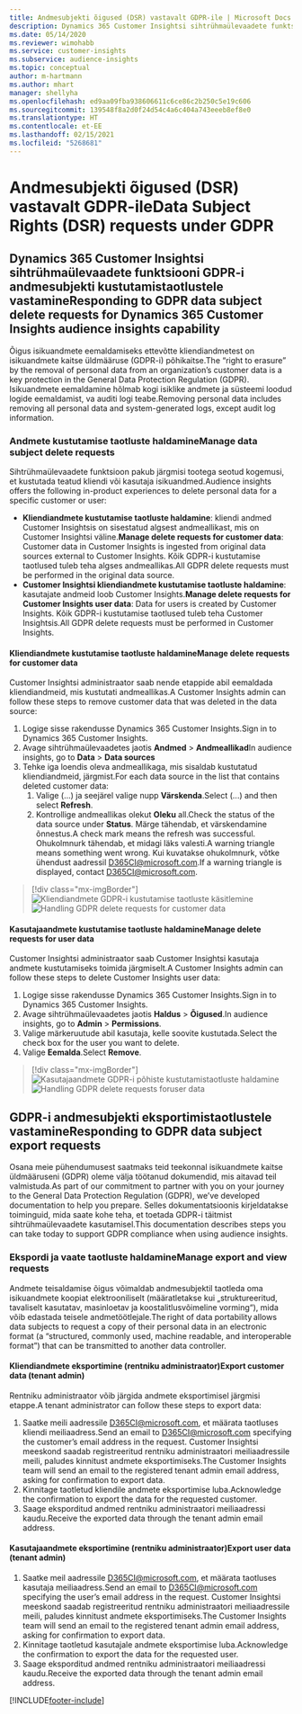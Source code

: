 ```yaml
---
title: Andmesubjekti õigused (DSR) vastavalt GDPR-ile | Microsoft Docs
description: Dynamics 365 Customer Insightsi sihtrühmaülevaadete funktsiooni andmesubjekti taotlustele vastamine.
ms.date: 05/14/2020
ms.reviewer: wimohabb
ms.service: customer-insights
ms.subservice: audience-insights
ms.topic: conceptual
author: m-hartmann
ms.author: mhart
manager: shellyha
ms.openlocfilehash: ed9aa09fba938606611c6ce86c2b250c5e19c606
ms.sourcegitcommit: 139548f8a2d0f24d54c4a6c404a743eeeb8ef8e0
ms.translationtype: HT
ms.contentlocale: et-EE
ms.lasthandoff: 02/15/2021
ms.locfileid: "5268681"
---
```

# <a name="data-subject-rights-dsr-requests-under-gdpr"></a><span data-ttu-id="27ceb-103">Andmesubjekti õigused (DSR) vastavalt GDPR-ile</span><span class="sxs-lookup"><span data-stu-id="27ceb-103">Data Subject Rights (DSR) requests under GDPR</span></span>

## <a name="responding-to-gdpr-data-subject-delete-requests-for-dynamics-365-customer-insights-audience-insights-capability"></a><span data-ttu-id="27ceb-104">Dynamics 365 Customer Insightsi sihtrühmaülevaadete funktsiooni GDPR-i andmesubjekti kustutamistaotlustele vastamine</span><span class="sxs-lookup"><span data-stu-id="27ceb-104">Responding to GDPR data subject delete requests for Dynamics 365 Customer Insights audience insights capability</span></span>

<span data-ttu-id="27ceb-105">Õigus isikuandmete eemaldamiseks ettevõtte kliendiandmetest on isikuandmete kaitse üldmääruse (GDPR-i) põhikaitse.</span><span class="sxs-lookup"><span data-stu-id="27ceb-105">The “right to erasure” by the removal of personal data from an organization’s customer data is a key protection in the General Data Protection Regulation (GDPR).</span></span> <span data-ttu-id="27ceb-106">Isikuandmete eemaldamine hõlmab kogi isiklike andmete ja süsteemi loodud logide eemaldamist, va auditi logi teabe.</span><span class="sxs-lookup"><span data-stu-id="27ceb-106">Removing personal data includes removing all personal data and system-generated logs, except audit log information.</span></span>

### <a name="manage-data-subject-delete-requests"></a><span data-ttu-id="27ceb-107">Andmete kustutamise taotluste haldamine</span><span class="sxs-lookup"><span data-stu-id="27ceb-107">Manage data subject delete requests</span></span>

<span data-ttu-id="27ceb-108">Sihtrühmaülevaadete funktsioon pakub järgmisi tootega seotud kogemusi, et kustutada teatud kliendi või kasutaja isikuandmed.</span><span class="sxs-lookup"><span data-stu-id="27ceb-108">Audience insights offers the following in-product experiences to delete personal data for a specific customer or user:</span></span>

- <span data-ttu-id="27ceb-109">**Kliendiandmete kustutamise taotluste haldamine**: kliendi andmed Customer Insightsis on sisestatud algsest andmeallikast, mis on Customer Insightsi väline.</span><span class="sxs-lookup"><span data-stu-id="27ceb-109">**Manage delete requests for customer data**: Customer data in Customer Insights is ingested from original data sources external to Customer Insights.</span></span> <span data-ttu-id="27ceb-110">Kõik GDPR-i kustutamise taotlused tuleb teha algses andmeallikas.</span><span class="sxs-lookup"><span data-stu-id="27ceb-110">All GDPR delete requests must be performed in the original data source.</span></span>
- <span data-ttu-id="27ceb-111">**Customer Insightsi kliendiandmete kustutamise taotluste haldamine**: kasutajate andmeid loob Customer Insights.</span><span class="sxs-lookup"><span data-stu-id="27ceb-111">**Manage delete requests for Customer Insights user data**: Data for users is created by Customer Insights.</span></span> <span data-ttu-id="27ceb-112">Kõik GDPR-i kustutamise taotlused tuleb teha Customer Insightsis.</span><span class="sxs-lookup"><span data-stu-id="27ceb-112">All GDPR delete requests must be performed in Customer Insights.</span></span>

#### <a name="manage-delete-requests-for-customer-data"></a><span data-ttu-id="27ceb-113">Kliendiandmete kustutamise taotluste haldamine</span><span class="sxs-lookup"><span data-stu-id="27ceb-113">Manage delete requests for customer data</span></span>

<span data-ttu-id="27ceb-114">Customer Insightsi administraator saab nende etappide abil eemaldada kliendiandmeid, mis kustutati andmeallikas.</span><span class="sxs-lookup"><span data-stu-id="27ceb-114">A Customer Insights admin can follow these steps to remove customer data that was deleted in the data source:</span></span>

1. <span data-ttu-id="27ceb-115">Logige sisse rakendusse Dynamics 365 Customer Insights.</span><span class="sxs-lookup"><span data-stu-id="27ceb-115">Sign in to Dynamics 365 Customer Insights.</span></span>
2. <span data-ttu-id="27ceb-116">Avage sihtrühmaülevaadetes jaotis **Andmed** > **Andmeallikad**</span><span class="sxs-lookup"><span data-stu-id="27ceb-116">In audience insights, go to **Data** > **Data sources**</span></span>
3. <span data-ttu-id="27ceb-117">Tehke iga loendis oleva andmeallikaga, mis sisaldab kustutatud kliendiandmeid, järgmist.</span><span class="sxs-lookup"><span data-stu-id="27ceb-117">For each data source in the list that contains deleted customer data:</span></span>
   1. <span data-ttu-id="27ceb-118">Valige (...) ja seejärel valige nupp **Värskenda**.</span><span class="sxs-lookup"><span data-stu-id="27ceb-118">Select (...) and then select **Refresh**.</span></span>
   2. <span data-ttu-id="27ceb-119">Kontrollige andmeallikas olekut **Oleku** all.</span><span class="sxs-lookup"><span data-stu-id="27ceb-119">Check the status of the data source under **Status**.</span></span> <span data-ttu-id="27ceb-120">Märge tähendab, et värskendamine õnnestus.</span><span class="sxs-lookup"><span data-stu-id="27ceb-120">A check mark means the refresh was successful.</span></span> <span data-ttu-id="27ceb-121">Ohukolmnurk tähendab, et midagi läks valesti.</span><span class="sxs-lookup"><span data-stu-id="27ceb-121">A warning triangle means something went wrong.</span></span> <span data-ttu-id="27ceb-122">Kui kuvatakse ohukolmnurk, võtke ühendust aadressil D365CI@microsoft.com.</span><span class="sxs-lookup"><span data-stu-id="27ceb-122">If a warning triangle is displayed, contact D365CI@microsoft.com.</span></span>

> [!div class="mx-imgBorder"]
> <span data-ttu-id="27ceb-123">![Kliendiandmete GDPR-i kustutamise taotluste käsitlemine](media/gdpr-data-sources.png "Kliendiandmete GDPR-i kustutamise taotluste käsitlemine")</span><span class="sxs-lookup"><span data-stu-id="27ceb-123">![Handling GDPR delete requests for customer data](media/gdpr-data-sources.png "Handling GDPR delete requests for customer data")</span></span>

#### <a name="manage-delete-requests-for-user-data"></a><span data-ttu-id="27ceb-124">Kasutajaandmete kustutamise taotluste haldamine</span><span class="sxs-lookup"><span data-stu-id="27ceb-124">Manage delete requests for user data</span></span>

<span data-ttu-id="27ceb-125">Customer Insightsi administraator saab Customer Insightsi kasutaja andmete kustutamiseks toimida järgmiselt.</span><span class="sxs-lookup"><span data-stu-id="27ceb-125">A Customer Insights admin can follow these steps to delete Customer Insights user data:</span></span>

1. <span data-ttu-id="27ceb-126">Logige sisse rakendusse Dynamics 365 Customer Insights.</span><span class="sxs-lookup"><span data-stu-id="27ceb-126">Sign in to Dynamics 365 Customer Insights.</span></span>
2. <span data-ttu-id="27ceb-127">Avage sihtrühmaülevaadetes jaotis **Haldus** > **Õigused**.</span><span class="sxs-lookup"><span data-stu-id="27ceb-127">In audience insights, go to **Admin** > **Permissions**.</span></span>
3. <span data-ttu-id="27ceb-128">Valige märkeruutude abil kasutaja, kelle soovite kustutada.</span><span class="sxs-lookup"><span data-stu-id="27ceb-128">Select the check box for the user you want to delete.</span></span>
4. <span data-ttu-id="27ceb-129">Valige **Eemalda**.</span><span class="sxs-lookup"><span data-stu-id="27ceb-129">Select **Remove**.</span></span>

> [!div class="mx-imgBorder"]
> <span data-ttu-id="27ceb-130">![Kasutajaandmete GDPR-i põhiste kustutamistaotluste haldamine](media/gdpr-permissions.png "Kasutajaandmete GDPR-i põhiste kustutamistaotluste haldamine")</span><span class="sxs-lookup"><span data-stu-id="27ceb-130">![Handling GDPR delete requests foruser data](media/gdpr-permissions.png "Handling GDPR delete requests for user data")</span></span>

## <a name="responding-to-gdpr-data-subject-export-requests"></a><span data-ttu-id="27ceb-131">GDPR-i andmesubjekti eksportimistaotlustele vastamine</span><span class="sxs-lookup"><span data-stu-id="27ceb-131">Responding to GDPR data subject export requests</span></span>

<span data-ttu-id="27ceb-132">Osana meie pühendumusest saatmaks teid teekonnal isikuandmete kaitse üldmääruseni (GDPR) oleme välja töötanud dokumendid, mis aitavad teil valmistuda.</span><span class="sxs-lookup"><span data-stu-id="27ceb-132">As part of our commitment to partner with you on your journey to the General Data Protection Regulation (GDPR), we’ve developed documentation to help you prepare.</span></span> <span data-ttu-id="27ceb-133">Selles dokumentatsioonis kirjeldatakse toiminguid, mida saate kohe teha, et toetada GDPR-i täitmist sihtrühmaülevaadete kasutamisel.</span><span class="sxs-lookup"><span data-stu-id="27ceb-133">This documentation describes steps you can take today to support GDPR compliance when using audience insights.</span></span>

### <a name="manage-export-and-view-requests"></a><span data-ttu-id="27ceb-134">Ekspordi ja vaate taotluste haldamine</span><span class="sxs-lookup"><span data-stu-id="27ceb-134">Manage export and view requests</span></span>

<span data-ttu-id="27ceb-135">Andmete teisaldamise õigus võimaldab andmesubjektil taotleda oma isikuandmete koopiat elektrooniliselt (määratletakse kui „struktureeritud, tavaliselt kasutatav, masinloetav ja koostalitlusvõimeline vorming“), mida võib edastada teisele andmetöötlejale.</span><span class="sxs-lookup"><span data-stu-id="27ceb-135">The right of data portability allows data subjects to request a copy of their personal data in an electronic format (a “structured, commonly used, machine readable, and interoperable format”) that can be transmitted to another data controller.</span></span>

#### <a name="export-customer-data-tenant-admin"></a><span data-ttu-id="27ceb-136">Kliendiandmete eksportimine (rentniku administraator)</span><span class="sxs-lookup"><span data-stu-id="27ceb-136">Export customer data (tenant admin)</span></span>

<span data-ttu-id="27ceb-137">Rentniku administraator võib järgida andmete eksportimisel järgmisi etappe.</span><span class="sxs-lookup"><span data-stu-id="27ceb-137">A tenant administrator can follow these steps to export data:</span></span>

1. <span data-ttu-id="27ceb-138">Saatke meili aadressile D365CI@microsoft.com, et määrata taotluses kliendi meiliaadress.</span><span class="sxs-lookup"><span data-stu-id="27ceb-138">Send an email to D365CI@microsoft.com specifying the customer’s email address in the request.</span></span> <span data-ttu-id="27ceb-139">Customer Insightsi meeskond saadab registreeritud rentniku administraatori meiliaadressile meili, paludes kinnitust andmete eksportimiseks.</span><span class="sxs-lookup"><span data-stu-id="27ceb-139">The Customer Insights team will send an email to the registered tenant admin email address, asking for confirmation to export data.</span></span>
2. <span data-ttu-id="27ceb-140">Kinnitage taotletud kliendile andmete eksportimise luba.</span><span class="sxs-lookup"><span data-stu-id="27ceb-140">Acknowledge the confirmation to export the data for the requested customer.</span></span>
3. <span data-ttu-id="27ceb-141">Saage eksporditud andmed rentniku administraatori meiliaadressi kaudu.</span><span class="sxs-lookup"><span data-stu-id="27ceb-141">Receive the exported data through the tenant admin email address.</span></span>

#### <a name="export-user-data-tenant-admin"></a><span data-ttu-id="27ceb-142">Kasutajaandmete eksportimine (rentniku administraator)</span><span class="sxs-lookup"><span data-stu-id="27ceb-142">Export user data (tenant admin)</span></span>

1. <span data-ttu-id="27ceb-143">Saatke meil aadressile D365CI@microsoft.com, et määrata taotluses kasutaja meiliaadress.</span><span class="sxs-lookup"><span data-stu-id="27ceb-143">Send an email to D365CI@microsoft.com specifying the user’s email address in the request.</span></span> <span data-ttu-id="27ceb-144">Customer Insightsi meeskond saadab registreeritud rentniku administraatori meiliaadressile meili, paludes kinnitust andmete eksportimiseks.</span><span class="sxs-lookup"><span data-stu-id="27ceb-144">The Customer Insights team will send an email to the registered tenant admin email address, asking for confirmation to export data.</span></span>
2. <span data-ttu-id="27ceb-145">Kinnitage taotletud kasutajale andmete eksportimise luba.</span><span class="sxs-lookup"><span data-stu-id="27ceb-145">Acknowledge the confirmation to export the data for the requested user.</span></span>
3. <span data-ttu-id="27ceb-146">Saage eksporditud andmed rentniku administraatori meiliaadressi kaudu.</span><span class="sxs-lookup"><span data-stu-id="27ceb-146">Receive the exported data through the tenant admin email address.</span></span>


[!INCLUDE[footer-include](../includes/footer-banner.md)]